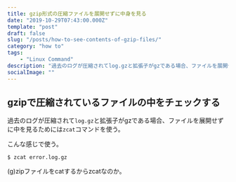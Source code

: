 ```yaml
---
title: gzip形式の圧縮ファイルを展開せずに中身を見る
date: "2019-10-29T07:43:00.000Z"
template: "post"
draft: false
slug: "/posts/how-to-see-contents-of-gzip-files/"
category: "how to"
tags: 
    - "Linux Command"
description: "過去のログが圧縮されてlog.gzと拡張子がgzである場合、ファイルを展開せずに中を見るためにはzcatコマンドを使う。"
socialImage: ""
---
```


## gzipで圧縮されているファイルの中をチェックする
過去のログが圧縮されて`log.gz`と拡張子がgzである場合、ファイルを展開せずに中を見るためには`zcat`コマンドを使う。

こんな感じで使う。

`$ zcat error.log.gz`

(g)zipファイルをcatするからzcatなのか。